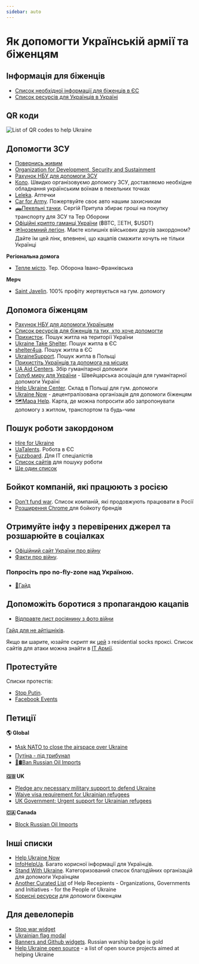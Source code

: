 ```yaml
---
sidebar: auto
---
```

# Як допомогти Українській армії та біженцям

## Інформація для біженців
- [Список необхідної інформації для біженців в ЄС](https://ukraineisforever.notion.site/4653c347e8d343199c6fff96530ca5f6)
- [Список ресурсів для Українців в Україні](https://ukraineisforever.notion.site/ukraineisforever/925902b5c48a4d7589fdeff2deba6233)

## QR коди
![List of QR codes to help Ukraine](https://cdn.earthroulette.com/help-ukraine/QR.png)
## Допомогти ЗСУ
  - [Повернись живим](https://savelife.in.ua/en/donate/)
  - [Organization for Development, Security and Sustainment](https://odss.ee/blog/help-ukraine)
  - [Рахунок НБУ для допомоги ЗСУ](https://bank.gov.ua/en/news/all/natsionalniy-bank-vidkriv-spetsrahunok-dlya-zboru-koshtiv-na-potrebi-armiyi)
  - [Коло](https://koloua.com/en/). Швидко організовуємо допомогу ЗСУ, доставляємо необхідне обладнання українським воїнам в пекельних точках
  - [Leleka](https://leleka.care/). Аптечки
  - [Car for Army](https://www.carforarmy.in.ua/). Пожертвуйте своє авто нашим захисникам
  - [🛻Пекельні тачки](https://pekelnitachky.com/en). Сергій Притула збирає гроші на покупку транспорту для ЗСУ та Тер Оборони
  - [Офіційні крипто гаманці України](https://twitter.com/Ukraine/status/1497594592438497282) (฿BTC, ΞETH, $USDT)
  - [🪖Іноземний легіон](https://www.ukrinform.net/rubric-ato/3415272-how-to-join-international-legion-to-defend-ukraine-algorithm.html). Маєте колишніх військових друзів закордоном? Дайте їм цей лінк, впевнені, що кацапів смажити хочуть не тільки Українці


**Регіональна домога**
- [Тепле місто](https://warm.if.ua/uk/projects/support_for_the_territorial_defense_forces). Тер. Оборона Івано-Франківська

**Мерч**
- [Saint Javelin](https://www.saintjavelin.com/). 100% профіту жертвується на гум. допомогу

## Допомога біженцям
- [Рахунок НБУ для допомоги Українцям](https://bank.gov.ua/en/news/all/natsionalniy-bank-vidkriv-rahunok-dlya-gumanitarnoyi-dopomogi-ukrayintsyam-postrajdalim-vid-rosiyskoyi-agresiyi)
- [Список ресурсів для біженців та тих, хто хоче допомогти](https://docs.google.com/document/d/e/2PACX-1vTjRW9pjBPA9lBjZDm6FOH1EXrxRMrnHkYnkjdZ15DjEUamyOd3nNVW47jyBHo5rKHcvF73xbmURthV/pub)
- [Прихисток](https://prykhystok.in.ua/). Пошук житла на території України
- [Ukraine Take Shelter](https://www.ukrainetakeshelter.com/). Пошук житла в ЄС
- [shelter4ua](https://www.shelter4ua.com/ua). Пошук житла в ЄС
- [UkraineSupport](https://ukrainesupport.net/uk/). Пошук житла в Польщі
- [Прихистіть Українців та допомога на місцях](https://supportukrainenow.org/refuge-for-ukrainians)
- [UA Aid Centers](https://ua-aid-centers.com/). Збір гуманітарної допомоги
- [Голуб миру для України](https://www.doveofpeace.ch/uk) - Швейцарська асоціація для гуманітарної допомоги Україні
- [Help Ukraine Center](https://helpukraine.center/). Склад в Польщі для гум. допомоги
- [Ukraine Now](https://www.ukrainenow.org/#googtrans(uk|en)) - децентралізована організація для допомоги біженцям
- [🗺️Mapa Help](https://mapahelp.me/). Карта, де можна попросити або запропонувати допомогу з житлом, транспортом та будь-чим

## Пошук роботи закордоном
- [Hire for Ukraine](https://hireforukraine.org/)
- [UaTalents](https://www.uatalents.com/). Робота в ЄС
- [Fuzzboard](https://fuzzboard.com/ukraine). Для IT спеціалістів
- [Cписок сайтів](https://hireforukraine.org/helpful-resources) для пошуку роботи
- [Ще один список](https://infohelpua.com/#job)

## Бойкот компаній, які працюють з росією
- [Don't fund war](https://www.dontfundwar.com/). Список компаній, які продовжують працювати в Росії
- [Розширення Chrome ](https://github.com/petrussola/boycott-brands-supporting-war) для бойкоту брендів

## Отримуйте інфу з перевірених джерел та розшарюйте в соціалках
- [Офіційний сайт України про війну](https://war.ukraine.ua/)
- [Факти про війну](https://www.weareukraine.info/).
### Попросіть про no-fly-zone над Україною.
- [📃Гайд](https://supportukrainenow.org/post-on-social-media/post-1-request-no-fly-zone)


## Допоможіть боротися з пропагандою кацапів
- [Відправте лист росіянину з фото війни](https://mail2ru.org/)

[Гайд для не айтішніків](https://arriven.github.io/db1000n/uk/).

Якщо ви шарите, юзайте скрипт як [цей](https://github.com/MHProDev/MHDDoS) з residential socks проксі. Список сайтів для атаки можна знайти в  [ІТ Армії](https://t.me/itarmyofukraine2022).


## Протестуйте
Списки протестів:
- [Stop Putin](https://www.stopputin.net/).
- [Facebook Events](https://www.facebook.com/search/events/?q=ukraine)


## Петиції
**🌎 Global**
- [❗Ask NATO to close the airspace over Ukraine](https://www.openpetition.eu/petition/online/people-around-the-world-ask-nato-to-close-the-airspace-over-ukraine)
- [Путіна - під трибунал](https://secure.avaaz.org/campaign/en/prosecute_putin_loc/?twi)
- [🚫🛢️Ban Russian Oil Imports](https://www.change.org/p/president-biden-ban-russian-oil-import-stop-the-war)

**🇬🇧 UK**
- [Pledge any necessary military support to defend Ukraine](https://petition.parliament.uk/petitions/607314)
- [Waive visa requirement for Ukrainian refugees](https://petition.parliament.uk/petitions/609530)
- [UK Government: Urgent support for Ukrainian refugees](https://www.change.org/p/10downingstreet-urgent-support-for-ukrainian-refugees)

**🇨🇦 Canada**
- [Block Russian Oil Imports](https://www.albertainstitute.ca/stand_with_ukraine_and_block_russian_oil)

## Інші списки
- [Help Ukraine Now](https://helpukrainenow.info/)
- [InfoHelpUa](https://infohelpua.com/). Багато корисної інформації для Українців.
- [Stand With Ukraine](https://standforukraine.com/). Категоризований список благодійних організацій для допомоги Українцям
- [Another Curated List](https://github.com/dkuznetsov/help-ukraine) of Help Recepients - Organizations, Governments and Initiatives - for the People of Ukraine
- [Корисні ресурси](https://github.com/EU-UA-Help/ua-help) для допомоги біженцям

## Для девелоперів
- [Stop war widget](https://github.com/ukraine-not-war/stop-war)
- [Ukrainian flag modal](https://github.com/hejny/Ukraine)
- [Banners and Github widgets](https://github.com/vshymanskyy/StandWithUkraine). Russian warship badge is gold
- [Help Ukraine open source](https://github.com/petrussola/help-ukraine-open-source) - a list of open source projects aimed at helping Ukraine
